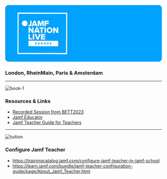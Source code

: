 <img src="../img/jnlgithubbanner.png" alt="toplogo" />

### London, RheinMain, Paris & Amsterdam 

---

<img width="100" height="100" src="https://img.icons8.com/stickers/100/book-1.png" alt="book-1"/>

### Resources & Links

- [Recorded Session from BETT2023](https://www.youtube.com/watch?v=NQ1kHx1u5oA)
- [Jamf Educator](https://educator.jamf.com)
- [Jamf Teacher Guide for Teachers](https://www.jamf.com/resources/product-documentation/jamf-teacher-guide-for-teachers/)

---

<img width="45" height="45" src="https://img.icons8.com/stickers/45/tuition.png" alt="tuition"/>

### Configure Jamf Teacher

- https://trainingcatalog.jamf.com/configure-jamf-teacher-in-jamf-school
- https://learn.jamf.com/bundle/jamf-teacher-configuration-guide/page/About_Jamf_Teacher.html
